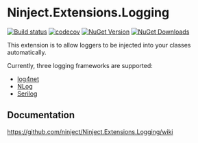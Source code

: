 # Ninject.Extensions.Logging 

[![Build status](https://ci.appveyor.com/api/projects/status/psyjctu4l7klmkeu?svg=true)](https://ci.appveyor.com/project/Ninject/ninject-extensions-logging)
[![codecov](https://codecov.io/gh/ninject/Ninject.Extensions.Logging/branch/master/graph/badge.svg)](https://codecov.io/gh/ninject/Ninject.Extensions.Logging)
[![NuGet Version](http://img.shields.io/nuget/v/Ninject.Extensions.Logging.svg?style=flat)](https://www.nuget.org/packages/Ninject.Extensions.Logging/) 
[![NuGet Downloads](http://img.shields.io/nuget/dt/Ninject.Extensions.Logging.svg?style=flat)](https://www.nuget.org/packages/Ninject.Extensions.Logging/)

This extension is to allow loggers to be injected into your classes automatically.

Currently, three logging frameworks are supported:

* [log4net](http://logging.apache.org/log4net/index.html)
* [NLog](http://www.nlog-project.org)
* [Serilog](http://http://serilog.net/)

## Documentation
https://github.com/ninject/Ninject.Extensions.Logging/wiki